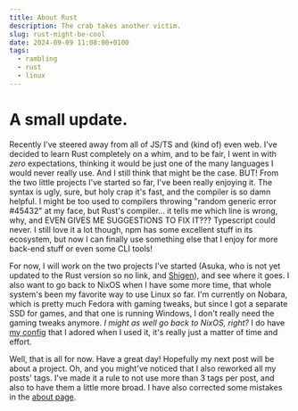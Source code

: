 ```yaml
---
title: About Rust
description: The crab takes another victim.
slug: rust-might-be-cool
date: 2024-09-09 11:08:00+0100
tags:
  - rambling
  - rust
  - linux
---
```


# A small update.

Recently I've steered away from all of JS/TS and (kind of) even web. I've decided
to learn Rust completely on a whim, and to be fair, I went in with *zero*
expectations, thinking it would be just one of the many languages I would
never really use. And I still think that might be the case. BUT! From the two
little projects I've started so far, I've been really enjoying it. The
syntax is ugly, sure, but holy crap it's fast, and the compiler is so damn
helpful. I might be too used to compilers throwing
"random generic error #45432" at my face, but Rust's compiler... it tells me
which line is wrong, why, and EVEN GIVES ME SUGGESTIONS TO FIX IT??? Typescript
could never. I still love it a lot though, npm has some excellent stuff in
its ecosystem, but now I can finally use something else that I enjoy for more
back-end stuff or even some CLI tools!

For now, I will work on the two projects I've started
(Asuka, who is not yet updated to the Rust version so no link,
and [Shigen](https://github.com/Kex1016/shigen)), and see where it goes.
I also want to go back to NixOS when I have some more time, that whole system's
been my favorite way to use Linux so far. I'm currently on Nobara, which is
pretty much Fedora with gaming tweaks, but since I got a separate SSD for games,
and that one is running Windows, I don't really need the gaming tweaks anymore.
_I might as well go back to NixOS, right?_ I do have [my config](https://github.com/Kex1016/my-nixos)
that I adored when I used it, it's really just a matter of time and effort.

Well, that is all for now. Have a great day! Hopefully my next post will be
about a project. Oh, and you might've noticed that I also reworked all my
posts' tags. I've made it a rule to not use more than 3 tags per post, and
also to have them a little more broad. I have also corrected some mistakes
in the [about page](/about).